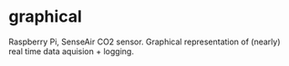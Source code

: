 # graphical
Raspberry Pi, SenseAir CO2 sensor. Graphical representation of (nearly) real time data aquision + logging.
